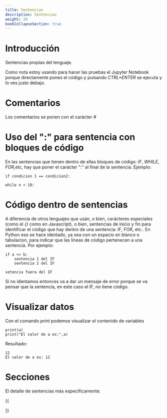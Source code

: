 ```yaml
---
title: Sentencias
description: Sentencias
weight: 20
bookCollapseSection: true
---
```


# Introducción

Sentencias propias del lenguaje.

Como nota estoy usando para hacer las pruebas el Jupyter Notebook porque directamente pones el código y pulsando *CTRL+ENTER* se ejecuta y lo ves justo debajo.

# Comentarios

Los comentarios se ponen con el carácter *#*

# Uso del ":" para sentencia con bloques de código

En las sentencias que tienen dentro de ellas bloques de código: *IF*, *WHILE*, *FOR*,etc, hay que poner el carácter ":" al final de la sentencia. Ejemplo:

```tpl
if condicion 1 == condicion2: 

while n < 10:
```


# Código dentro de sentencias

A diferencia de otros lenguajes que usán, o bien, carácteres especiales (como el *{}* como en Javascript), o bien, sentencias de inicio y fin para identificar el código que hay dentro de una sentencia: IF, FOR, etc.. En Python eso se hace
identado, ya sea con un espacio en blanco o tabulacion, para indicar que las líneas de código pertenecen a una sentencia. Por ejemplo:

```tpl
if a <> b:
    sentencia 1 del IF
    sentencia 2 del IF

setencia fuera del IF
```

Si no identamos entonces va a dar un mensaje de error porque se va pensar que la sentencia, en este caso el IF, no tiene código.

# Visualizar datos

Con el comando *print* podemos visualizar el contenido de variables    

```tpl
print(a)
print("El valor de a es:",a)
```
Resultado:
```
12
El valor de a es: 12
```

# Secciones

El detalle de sentencias más especificamente:

{{<section>}}